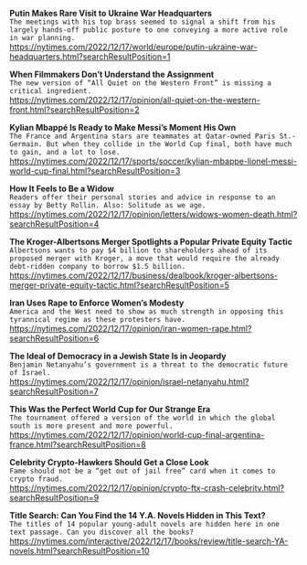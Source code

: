 **Putin Makes Rare Visit to Ukraine War Headquarters**\
`The meetings with his top brass seemed to signal a shift from his largely hands-off public posture to one conveying a more active role in war planning.`\
https://nytimes.com/2022/12/17/world/europe/putin-ukraine-war-headquarters.html?searchResultPosition=1

**When Filmmakers Don’t Understand the Assignment**\
`The new version of “All Quiet on the Western Front” is missing a critical ingredient.`\
https://nytimes.com/2022/12/17/opinion/all-quiet-on-the-western-front.html?searchResultPosition=2

**Kylian Mbappé Is Ready to Make Messi’s Moment His Own**\
`The France and Argentina stars are teammates at Qatar-owned Paris St.-Germain. But when they collide in the World Cup final, both have much to gain, and a lot to lose.`\
https://nytimes.com/2022/12/17/sports/soccer/kylian-mbappe-lionel-messi-world-cup-final.html?searchResultPosition=3

**How It Feels to Be a Widow**\
`Readers offer their personal stories and advice in response to an essay by Betty Rollin. Also: Solitude as we age.`\
https://nytimes.com/2022/12/17/opinion/letters/widows-women-death.html?searchResultPosition=4

**The Kroger-Albertsons Merger Spotlights a Popular Private Equity Tactic**\
`Albertsons wants to pay $4 billion to shareholders ahead of its proposed merger with Kroger, a move that would require the already debt-ridden company to borrow $1.5 billion.`\
https://nytimes.com/2022/12/17/business/dealbook/kroger-albertsons-merger-private-equity-tactic.html?searchResultPosition=5

**Iran Uses Rape to Enforce Women’s Modesty**\
`America and the West need to show as much strength in opposing this tyrannical regime as these protesters have. `\
https://nytimes.com/2022/12/17/opinion/iran-women-rape.html?searchResultPosition=6

**The Ideal of Democracy in a Jewish State Is in Jeopardy**\
`Benjamin Netanyahu’s government is a threat to the democratic future of Israel.`\
https://nytimes.com/2022/12/17/opinion/israel-netanyahu.html?searchResultPosition=7

**This Was the Perfect World Cup for Our Strange Era**\
`The tournament offered a version of the world in which the global south is more present and more powerful.`\
https://nytimes.com/2022/12/17/opinion/world-cup-final-argentina-france.html?searchResultPosition=8

**Celebrity Crypto-Hawkers Should Get a Close Look**\
`Fame should not be a “get out of jail free” card when it comes to crypto fraud.`\
https://nytimes.com/2022/12/17/opinion/crypto-ftx-crash-celebrity.html?searchResultPosition=9

**Title Search: Can You Find the 14 Y.A. Novels Hidden in This Text?**\
`The titles of 14 popular young-adult novels are hidden here in one text passage. Can you discover all the books?`\
https://nytimes.com/interactive/2022/12/17/books/review/title-search-YA-novels.html?searchResultPosition=10

